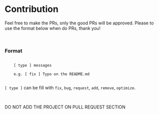 # Contribution

Feel free to make the PRs, only the good PRs will be approved. Please to use the format below when do PRs, thank you!

<br>

### Format
```
    
    [ type ] messages
    
    e.g. [ fix ] Typo on the README.md
    
```

` [ type ] ` can be fill with ` fix `, ` bug `, ` request `, ` add `, ` remove `, ` optimize `.

<br>

DO NOT ADD THE PROJECT ON PULL REQUEST SECTION
